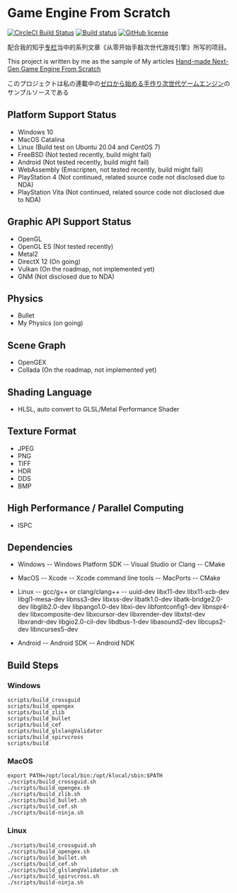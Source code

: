 # Game Engine From Scratch 
[![CircleCI Build Status](https://circleci.com/gh/netwarm007/GameEngineFromScratch.svg?style=shield)](https://circleci.com/gh/netwarm007/GameEngineFromScratch) 
[![Build status](https://ci.appveyor.com/api/projects/status/hld88pk7py29thx5?svg=true)](https://ci.appveyor.com/project/netwarm007/gameenginefromscratch)
[![GitHub license](https://img.shields.io/badge/license-MIT-blue.svg)](https://raw.githubusercontent.com/netwarm007/GameEngineFromScratch/master/LICENSE)

配合我的知乎[专栏](https://zhuanlan.zhihu.com/c_119702958)当中的系列文章《从零开始手敲次世代游戏引擎》所写的项目。

This project is written by me as the sample of My articles [Hand-made Next-Gen Game Engine From Scratch](https://zhuanlan.zhihu.com/c_119702958?group_id=934116274502500352)

このプロジェクトは私の連載中の[ゼロから始める手作り次世代ゲームエンジン](
https://zhuanlan.zhihu.com/c_119702958?group_id=934116274502500352)のサンプルソースである

## Platform Support Status
- Windows 10
- MacOS Catalina
- Linux (Build test on Ubuntu 20.04 and CentOS 7)
- FreeBSD (Not tested recently, build might fail)
- Android (Not tested recently, build might fail)
- WebAssembly (Emscripten, not tested recently, build might fail)
- PlayStation 4 (Not continued, related source code not disclosed due to NDA)
- PlayStation Vita (Not continued, related source code not disclosed due to NDA)

## Graphic API Support Status
- OpenGL
- OpenGL ES (Not tested recently)
- Metal2
- DirectX 12 (On going)
- Vulkan (On the roadmap, not implemented yet)
- GNM (Not disclosed due to NDA)

## Physics
- Bullet
- My Physics (on going)

## Scene Graph
- OpenGEX
- Collada (On the roadmap, not implemented yet)

## Shading Language
- HLSL, auto convert to GLSL/Metal Performance Shader

## Texture Format
- JPEG
- PNG
- TIFF
- HDR
- DDS
- BMP

## High Performance / Parallel Computing
- ISPC

## Dependencies
- Windows
-- Windows Platform SDK
-- Visual Studio or Clang
-- CMake

- MacOS
-- Xcode
-- Xcode command line tools
-- MacPorts
-- CMake

- Linux
-- gcc/g++ or clang/clang++
-- uuid-dev libx11-dev libx11-xcb-dev libgl1-mesa-dev libnss3-dev libxss-dev libatk1.0-dev libatk-bridge2.0-dev libglib2.0-dev libpango1.0-dev libxi-dev libfontconfig1-dev libnspr4-dev libxcomposite-dev libxcursor-dev libxrender-dev libxtst-dev libxrandr-dev libgio2.0-cil-dev libdbus-1-dev libasound2-dev libcups2-dev libncurses5-dev

- Android
-- Android SDK
-- Android NDK

## Build Steps
### Windows
    scripts/build_crossguid
    scripts/build_opengex
    scripts/build_zlib
    scripts/build_bullet
    scripts/build_cef
    scripts/build_glslangValidator
    scripts/build_spirvcross
    scripts/build
### MacOS
    export PATH=/opt/local/bin:/opt/klocal/sbin:$PATH 
    ./scripts/build_crossguid.sh
    ./scripts/build_opengex.sh
    ./scripts/build_zlib.sh
    ./scripts/build_bullet.sh
    ./scripts/build_cef.sh
    ./scripts/build-ninja.sh
### Linux
    ./scripts/build_crossguid.sh
    ./scripts/build_opengex.sh
    ./scripts/build_bullet.sh
    ./scripts/build_cef.sh
    ./scripts/build_glslangValidator.sh
    ./scripts/build_spirvcross.sh
    ./scripts/build-ninja.sh